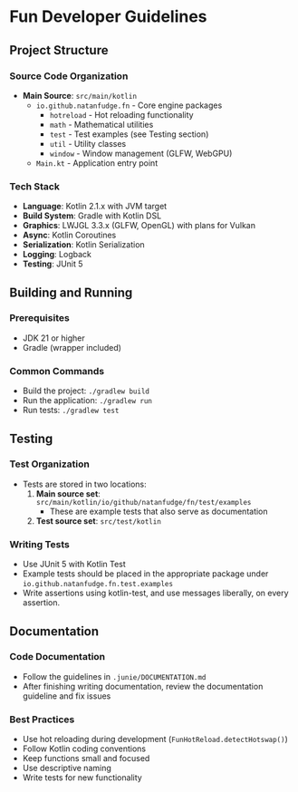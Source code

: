 # Fun Developer Guidelines

## Project Structure

### Source Code Organization
- **Main Source**: `src/main/kotlin`
  - `io.github.natanfudge.fn` - Core engine packages
    - `hotreload` - Hot reloading functionality
    - `math` - Mathematical utilities
    - `test` - Test examples (see Testing section)
    - `util` - Utility classes
    - `window` - Window management (GLFW, WebGPU)
  - `Main.kt` - Application entry point

### Tech Stack
- **Language**: Kotlin 2.1.x with JVM target
- **Build System**: Gradle with Kotlin DSL
- **Graphics**: LWJGL 3.3.x (GLFW, OpenGL) with plans for Vulkan
- **Async**: Kotlin Coroutines
- **Serialization**: Kotlin Serialization
- **Logging**: Logback
- **Testing**: JUnit 5

## Building and Running

### Prerequisites
- JDK 21 or higher
- Gradle (wrapper included)

### Common Commands
- Build the project: `./gradlew build`
- Run the application: `./gradlew run`
- Run tests: `./gradlew test`

## Testing

### Test Organization
- Tests are stored in two locations:
  1. **Main source set**: `src/main/kotlin/io/github/natanfudge/fn/test/examples`
     - These are example tests that also serve as documentation
  2. **Test source set**: `src/test/kotlin`

### Writing Tests
- Use JUnit 5 with Kotlin Test
- Example tests should be placed in the appropriate package under `io.github.natanfudge.fn.test.examples`
- Write assertions using kotlin-test, and use messages liberally, on every assertion. 

## Documentation

### Code Documentation
- Follow the guidelines in `.junie/DOCUMENTATION.md`
- After finishing writing documentation, review the documentation guideline and fix issues

### Best Practices
- Use hot reloading during development (`FunHotReload.detectHotswap()`)
- Follow Kotlin coding conventions
- Keep functions small and focused
- Use descriptive naming
- Write tests for new functionality